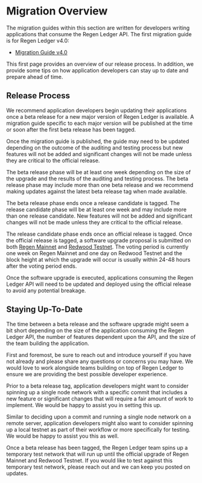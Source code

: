 # Migration Overview

The migration guides within this section are written for developers writing applications that consume the Regen Ledger API. The first migration guide is for Regen Ledger v4.0:

- [Migration Guide v4.0](v4.0-migration.md)

This first page provides an overview of our release process. In addition, we provide some tips on how application developers can stay up to date and prepare ahead of time.

## Release Process

We recommend application developers begin updating their applications once a beta release for a new major version of Regen Ledger is available. A migration guide specific to each major version will be published at the time or soon after the first beta release has been tagged.

Once the migration guide is published, the guide may need to be updated depending on the outcome of the auditing and testing process but new features will not be added and significant changes will not be made unless they are critical to the official release.

The beta release phase will be at least one week depending on the size of the upgrade and the results of the auditing and testing process. The beta release phase may include more than one beta release and we recommend making updates against the latest beta release tag when made available.

The beta release phase ends once a release candidate is tagged. The release candidate phase will be at least one week and may include more than one release candidate. New features will not be added and significant changes will not be made unless they are critical to the official release.

The release candidate phase ends once an official release is tagged. Once the official release is tagged, a software upgrade proposal is submitted on both [Regen Mainnet](../../ledger/get-started/live-networks.md#regen-mainnet) and [Redwood Testnet](../../ledger/get-started/live-networks.md#redwood-testnet). The voting period is currently one week on Regen Mainnet and one day on Redwood Testnet and the block height at which the upgrade will occur is usually within 24-48 hours after the voting period ends.

Once the software upgrade is executed, applications consuming the Regen Ledger API will need to be updated and deployed using the official release to avoid any potential breakage. 

## Staying Up-To-Date

The time between a beta release and the software upgrade might seem a bit short depending on the size of the application consuming the Regen Ledger API, the number of features dependent upon the API, and the size of the team building the application.

First and foremost, be sure to reach out and introduce yourself if you have not already and please share any questions or concerns you may have. We would love to work alongside teams building on top of Regen Ledger to ensure we are providing the best possible developer experience.

Prior to a beta release tag, application developers might want to consider spinning up a single node network with a specific commit that includes a new feature or significant changes that will require a fair amount of work to implement. We would be happy to assist you in setting this up.

Similar to deciding upon a commit and running a single node network on a remote server, application developers might also want to consider spinning up a local testnet as part of their workflow or more specifically for testing. We would be happy to assist you this as well.

Once a beta release has been tagged, the Regen Ledger team spins up a temporary test network that will run up until the official upgrade of Regen Mainnet and Redwood Testnet. If you would like to test against this temporary test network, please reach out and we can keep you posted on updates.